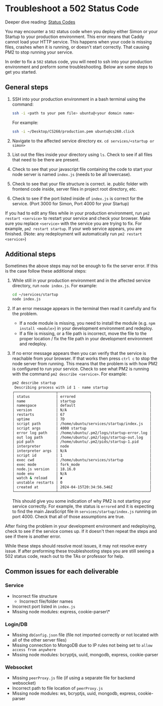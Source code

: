 # Troubleshoot a 502 Status Code

Deeper dive reading: [Status Codes](https://developer.mozilla.org/en-US/docs/Web/HTTP/Status)

You may encounter a `502` status code when you deploy either Simon or your Startup to your production environment. This error means that Caddy cannot load your HTTP service. This happens when your code is missing files, crashes when it is running, or doesn't start correctly. That causing PM2 to stop running your service.

In order to fix a `502` status code, you will need to ssh into your production environment and preform some troubleshooting. Below are some steps to get you started.

## General steps

1. SSH into your production environment in a bash terminal using the command:

   ```sh
   ssh -i <path to your pem file> ubuntu@<your domain name>
   ```

   For example:

   ```sh
   ssh -i ~/Desktop/CS260/production.pem ubuntu@cs260.click
   ```

1. Navigate to the affected service directory ex. `cd services/<startup or simon>`

1. List out the files inside your directory using `ls`. Check to see if all files that need to be there are present.

1. Check to see that your javascript file containing the code to start your node server is named `index.js` (needs to be all lowercase).

1. Check to see that your file structure is correct. ie. public folder with frontend code inside, server files in project root directory, etc.

1. Check to see if the port listed inside of `index.js` is correct for the service. (Port 3000 for Simon, Port 4000 for your Startup)

If you had to edit any files while in your production environment, run `pm2 restart <service>` to restart your service and check your browser. Make sure you replace `<service>` with the service you are trying to fix. For example, `pm2 restart startup`. If your web service appears, you are finished. (Note: any redeployment will automatically run `pm2 restart <service>`)

## Additional steps

Sometimes the above steps may not be enough to fix the server error. If this is the case follow these additional steps:

1. While still in your production environment and in the affected service directory, run `node index.js`. For example:

   ```sh
   cd ~/services/startup
   node index.js
   ```

1. If an error message appears in the terminal then read it carefully and fix the problem.

   - If a node module is missing, you need to install the module (e.g. `npm install <module>`) in your development environment and redeploy.
   - If a file is missing, or a file path is incorrect, move the file to the proper location / fix the file path in your development environment and redeploy.

1. If no error message appears then you can verify that the service is reachable from your browser. If that works then press `ctrl c` to stop the node server from running. This means that the problem is with how PM2 is configured to run your service. Check to see what PM2 is running with the command `pm2 describe <service>`. For example:
   ```sh
   pm2 describe startup
    Describing process with id 1 - name startup
   ┌───────────────────┬──────────────────────────────────────────┐
   │ status            │ errored                                  │
   │ name              │ startup                                  │
   │ namespace         │ default                                  │
   │ version           │ N/A                                      │
   │ restarts          │ 67                                       │
   │ uptime            │ 7D                                       │
   │ script path       │ /home/ubuntu/services/startup/index.js   │
   │ script args       │ 4000 startup                             │
   │ error log path    │ /home/ubuntu/.pm2/logs/startup-error.log │
   │ out log path      │ /home/ubuntu/.pm2/logs/startup-out.log   │
   │ pid path          │ /home/ubuntu/.pm2/pids/startup-1.pid     │
   │ interpreter       │ node                                     │
   │ interpreter args  │ N/A                                      │
   │ script id         │ 1                                        │
   │ exec cwd          │ /home/ubuntu/services/startup            │
   │ exec mode         │ fork_mode                                │
   │ node.js version   │ 18.16.0                                  │
   │ node env          │ N/A                                      │
   │ watch & reload    │ ✘                                        │
   │ unstable restarts │ 0                                        │
   │ created at        │ 2024-04-15T20:34:56.546Z                 │
   └───────────────────┴──────────────────────────────────────────┘
   ```
   This should give you some indication of why PM2 is not starting your service correctly. For example, the status is `errored` and it is expecting to find the main JavaScript file in `services/startup/index.js` running on port 4000. Check that all of those assumptions are true.

After fixing the problem in your development environment and redeploying, check to see if the service comes up. If it doesn't then repeat the steps and see if there is another error.

While these steps should resolve most issues, it may not resolve every issue. If after preforming these troubleshooting steps you are still seeing a 502 status code, reach out to the TAs or professor for help.

## Common issues for each deliverable

### Service

- Incorrect file structure
  - Incorrect file/folder names
- Incorrect port listed in `index.js`
- Missing node modules: express, cookie-parser\\\*

### Login/DB

- Missing `dbConfig.json` file (file not imported correctly or not located with all of the other server files)
- Missing connection to MongoDB due to IP rules not being set to `allow access from anywhere`
- Missing node modules: bcryptjs, uuid, mongodb, express, cookie-parser

### Websocket

- Missing `peerProxy.js` file (if using a separate file for backend websocket)
- Incorrect path to file location of `peerProxy.js`
- Missing node modules: ws, bcryptjs, uuid, mongodb, express, cookie-parser
